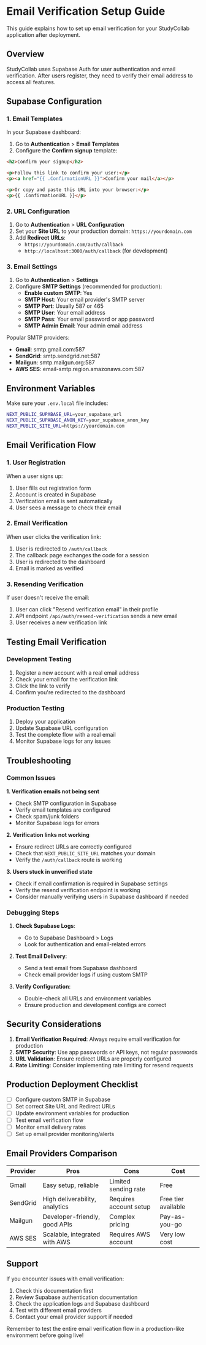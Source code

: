 # Email Verification Setup Guide

This guide explains how to set up email verification for your StudyCollab application after deployment.

## Overview

StudyCollab uses Supabase Auth for user authentication and email verification. After users register, they need to verify their email address to access all features.

## Supabase Configuration

### 1. Email Templates

In your Supabase dashboard:

1. Go to **Authentication** > **Email Templates**
2. Configure the **Confirm signup** template:

```html
<h2>Confirm your signup</h2>

<p>Follow this link to confirm your user:</p>
<p><a href="{{ .ConfirmationURL }}">Confirm your mail</a></p>

<p>Or copy and paste this URL into your browser:</p>
<p>{{ .ConfirmationURL }}</p>
```

### 2. URL Configuration

1. Go to **Authentication** > **URL Configuration**
2. Set your **Site URL** to your production domain: `https://yourdomain.com`
3. Add **Redirect URLs**:
   - `https://yourdomain.com/auth/callback`
   - `http://localhost:3000/auth/callback` (for development)

### 3. Email Settings

1. Go to **Authentication** > **Settings**
2. Configure **SMTP Settings** (recommended for production):
   - **Enable custom SMTP**: Yes
   - **SMTP Host**: Your email provider's SMTP server
   - **SMTP Port**: Usually 587 or 465
   - **SMTP User**: Your email address
   - **SMTP Pass**: Your email password or app password
   - **SMTP Admin Email**: Your admin email address

Popular SMTP providers:

- **Gmail**: smtp.gmail.com:587
- **SendGrid**: smtp.sendgrid.net:587
- **Mailgun**: smtp.mailgun.org:587
- **AWS SES**: email-smtp.region.amazonaws.com:587

## Environment Variables

Make sure your `.env.local` file includes:

```bash
NEXT_PUBLIC_SUPABASE_URL=your_supabase_url
NEXT_PUBLIC_SUPABASE_ANON_KEY=your_supabase_anon_key
NEXT_PUBLIC_SITE_URL=https://yourdomain.com
```

## Email Verification Flow

### 1. User Registration

When a user signs up:

1. User fills out registration form
2. Account is created in Supabase
3. Verification email is sent automatically
4. User sees a message to check their email

### 2. Email Verification

When user clicks the verification link:

1. User is redirected to `/auth/callback`
2. The callback page exchanges the code for a session
3. User is redirected to the dashboard
4. Email is marked as verified

### 3. Resending Verification

If user doesn't receive the email:

1. User can click "Resend verification email" in their profile
2. API endpoint `/api/auth/resend-verification` sends a new email
3. User receives a new verification link

## Testing Email Verification

### Development Testing

1. Register a new account with a real email address
2. Check your email for the verification link
3. Click the link to verify
4. Confirm you're redirected to the dashboard

### Production Testing

1. Deploy your application
2. Update Supabase URL configuration
3. Test the complete flow with a real email
4. Monitor Supabase logs for any issues

## Troubleshooting

### Common Issues

**1. Verification emails not being sent**

- Check SMTP configuration in Supabase
- Verify email templates are configured
- Check spam/junk folders
- Monitor Supabase logs for errors

**2. Verification links not working**

- Ensure redirect URLs are correctly configured
- Check that `NEXT_PUBLIC_SITE_URL` matches your domain
- Verify the `/auth/callback` route is working

**3. Users stuck in unverified state**

- Check if email confirmation is required in Supabase settings
- Verify the resend verification endpoint is working
- Consider manually verifying users in Supabase dashboard if needed

### Debugging Steps

1. **Check Supabase Logs**:
   - Go to Supabase Dashboard > Logs
   - Look for authentication and email-related errors

2. **Test Email Delivery**:
   - Send a test email from Supabase dashboard
   - Check email provider logs if using custom SMTP

3. **Verify Configuration**:
   - Double-check all URLs and environment variables
   - Ensure production and development configs are correct

## Security Considerations

1. **Email Verification Required**: Always require email verification for production
2. **SMTP Security**: Use app passwords or API keys, not regular passwords
3. **URL Validation**: Ensure redirect URLs are properly configured
4. **Rate Limiting**: Consider implementing rate limiting for resend requests

## Production Deployment Checklist

- [ ] Configure custom SMTP in Supabase
- [ ] Set correct Site URL and Redirect URLs
- [ ] Update environment variables for production
- [ ] Test email verification flow
- [ ] Monitor email delivery rates
- [ ] Set up email provider monitoring/alerts

## Email Providers Comparison

| Provider | Pros                           | Cons                   | Cost                |
| -------- | ------------------------------ | ---------------------- | ------------------- |
| Gmail    | Easy setup, reliable           | Limited sending rate   | Free                |
| SendGrid | High deliverability, analytics | Requires account setup | Free tier available |
| Mailgun  | Developer-friendly, good APIs  | Complex pricing        | Pay-as-you-go       |
| AWS SES  | Scalable, integrated with AWS  | Requires AWS account   | Very low cost       |

## Support

If you encounter issues with email verification:

1. Check this documentation first
2. Review Supabase authentication documentation
3. Check the application logs and Supabase dashboard
4. Test with different email providers
5. Contact your email provider support if needed

Remember to test the entire email verification flow in a production-like environment before going live!

